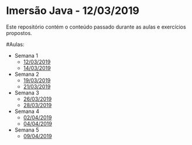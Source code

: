 
# Imersão Java - 12/03/2019

Este repositório contém o conteúdo passado durante as aulas e exercícios propostos.

#Aulas:
* Semana 1  
    * [12/03/2019](./aulas/2019_03_12.MD)   
    * [14/03/2019](./aulas/2019_03_14.MD)   
* Semana 2  
    * [19/03/2019](./aulas/2019_03_19.MD)    
    * [21/03/2019](./aulas/2019_03_21.MD)    
* Semana 3  
    * [26/03/2019](./aulas/2019_03_26.MD)  
    * [28/03/2019](./aulas/2019_03_28.MD)
* Semana 4  
    * [02/04/2019](./aulas/2019_04_02.MD)  
    * [04/04/2019](./aulas/2019_04_04.MD)
* Semana 5  
    * [09/04/2019](./aulas/2019_04_09.MD)  
